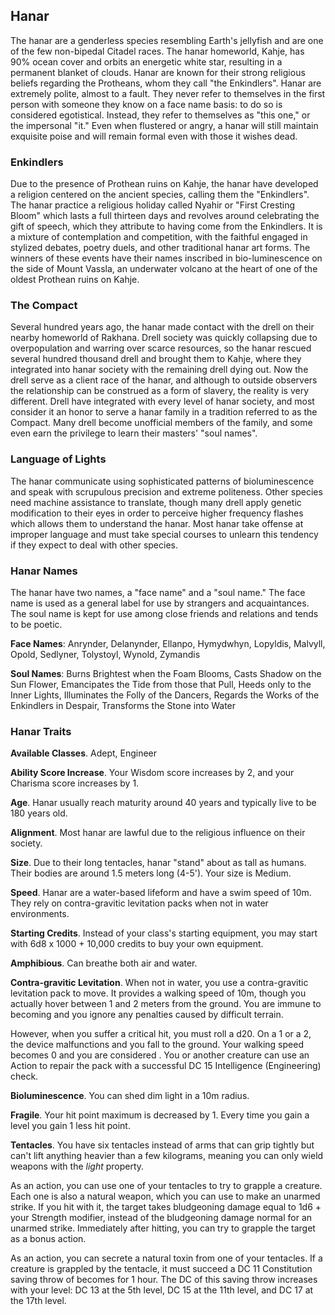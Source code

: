 ## Hanar


The hanar are a genderless species resembling Earth's jellyfish and are one of the few non-bipedal Citadel races. 
The hanar homeworld, Kahje, has 90% ocean cover and orbits an energetic white star, resulting in a permanent blanket of 
clouds. Hanar are known for their strong religious beliefs regarding the Protheans, whom they call "the Enkindlers". 
Hanar are extremely polite, almost to a fault. They never refer to themselves in the first person with someone they know 
on a face name basis: to do so is considered egotistical. Instead, they refer to themselves as "this one," or the 
impersonal "it." Even when flustered or angry, a hanar will still maintain exquisite poise and will remain formal even 
with those it wishes dead.

### Enkindlers
Due to the presence of Prothean ruins on Kahje, the hanar have developed a religion centered on the ancient 
species, calling them the "Enkindlers". The hanar practice a religious holiday called Nyahir or "First Cresting Bloom" which 
lasts a full thirteen days and revolves around celebrating the gift of speech, which they attribute to 
having come from the Enkindlers. It is a mixture of contemplation and competition, with the faithful engaged in stylized 
debates, poetry duels, and other traditional hanar art forms. The winners of these events have their names inscribed in 
bio-luminescence on the side of Mount Vassla, an underwater volcano at the heart of one of the oldest Prothean ruins on Kahje.

### The Compact
Several hundred years ago, the hanar made contact with the drell on their nearby homeworld of Rakhana. Drell society 
was quickly collapsing due to overpopulation and warring over scarce resources, so the hanar rescued several 
hundred thousand drell and brought them to Kahje, where they integrated into hanar society with the remaining 
drell dying out. Now the drell serve as a client race of the hanar, and although to outside observers the 
relationship can be construed as a form of slavery, the reality is very different. Drell have integrated with every 
level of hanar society, and most consider it an honor to serve a hanar family in a tradition referred to as the Compact. 
Many drell become unofficial members of the family, and some even earn the privilege to learn their masters' "soul names".

### Language of Lights
The hanar communicate using sophisticated patterns of bioluminescence and speak with scrupulous precision and extreme politeness.
Other species need machine assistance to translate, though many drell apply genetic modification to their eyes in order 
to perceive higher frequency flashes which allows them to understand the hanar. Most hanar take offense at improper 
language and must take special courses to unlearn this tendency if they expect to deal with other species.


### Hanar Names
The hanar have two names, a "face name" and a "soul name." The face name is used as a general label for use by 
strangers and acquaintances. The soul name is kept for use among close friends and relations and tends to be poetic.

__Face Names__: Anrynder, Delanynder, Ellanpo, Hymydwhyn, Lopyldis, Malvyll, Opold, Sedlyner, Tolystoyl, Wynold, Zymandis

__Soul Names__: Burns Brightest when the Foam Blooms, Casts Shadow on the Sun Flower, Emancipates the Tide from those that Pull, 
Heeds only to the Inner Lights, Illuminates the Folly of the Dancers, Regards the Works of the Enkindlers in Despair,
Transforms the Stone into Water 

<source-reference pages="Hanar" source="wiki"></source-reference>


### Hanar Traits

__Available Classes__. Adept, Engineer

__Ability Score Increase__. Your Wisdom score increases by 2, and your Charisma score increases by 1.

__Age__. Hanar usually reach maturity around 40 years and typically live to be 180 years old.

__Alignment__. Most hanar are lawful due to the religious influence on their society.

__Size__. Due to their long tentacles, hanar "stand" about as tall as humans. Their bodies are around 1.5 meters long (4-5'). Your size is Medium.

__Speed__. Hanar are a water-based lifeform and have a swim speed of 10m. They rely on contra-gravitic levitation packs when not in water environments.

__Starting Credits__. Instead of your class's starting equipment, you may start with 6d8 x 1000 + 10,000 credits to buy your own equipment.

__Amphibious__. Can breathe both air and water.


__Contra-gravitic Levitation__. When not in water, you use a contra-gravitic levitation pack to move. It provides a walking speed of 10m, though
you actually hover between 1 and 2 meters from the ground. You are immune to becoming <condition id="prone"/> and you ignore any penalties
caused by difficult terrain.

However, when you suffer a critical hit, you must roll a d20. On a 1 or a 2, the device malfunctions and you fall to the
ground. Your walking speed becomes 0 and you are considered <condition id="prone"/>. You or another creature can use an 
Action to repair the pack with a successful DC 15 Intelligence (Engineering) check.


__Bioluminescence__. You can shed dim light in a 10m radius.


__Fragile__. Your hit point maximum is decreased by 1. Every time you gain a level you gain 1 less hit point. 


__Tentacles__. You have six tentacles instead of arms that can grip tightly but can't lift anything heavier than a few kilograms, meaning
you can only wield weapons with the _light_ property. 

As an action, you can use one of your tentacles to try to grapple a creature. Each one is also a 
natural weapon, which you can use to make an unarmed strike. If you hit with it, the target takes bludgeoning 
damage equal to 1d6 + your Strength modifier, instead of the bludgeoning damage normal for an unarmed strike. 
Immediately after hitting, you can try to grapple the target as a bonus action.

As an action, you can secrete a natural toxin from one of your tentacles. If a creature is grappled by the tentacle,
it must succeed a DC 11 Constitution saving throw of becomes <condition id="poisoned"/> for 1 hour. The DC of this
saving throw increases with your level: DC 13 at the 5th level, DC 15 at the 11th level, and DC 17 at the 17th level.


